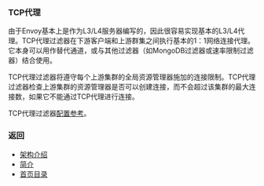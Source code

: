 ### TCP代理

由于Envoy基本上是作为L3/L4服务器编写的，因此很容易实现基本的L3/L4代理。TCP代理过滤器在下游客户端和上游群集之间执行基本的1：1网络连接代理。它本身可以用作替代通道，或与其他过滤器（如MongoDB过滤器或速率限制过滤器）结合使用。

TCP代理过滤器将遵守每个上游集群的全局资源管理器施加的连接限制。TCP代理过滤器检查上游集群的资源管理器是否可以创建连接，而不会超过该集群的最大连接数，如果它不能通过TCP代理进行连接。

TCP代理过滤器[配置参考](../../Configurationreference/Networkfilters/TCPproxy.md)。

### 返回
- [架构介绍](../Architectureoverview.md)
- [简介](../../Introduction.md)
- [首页目录](../../README.md)
